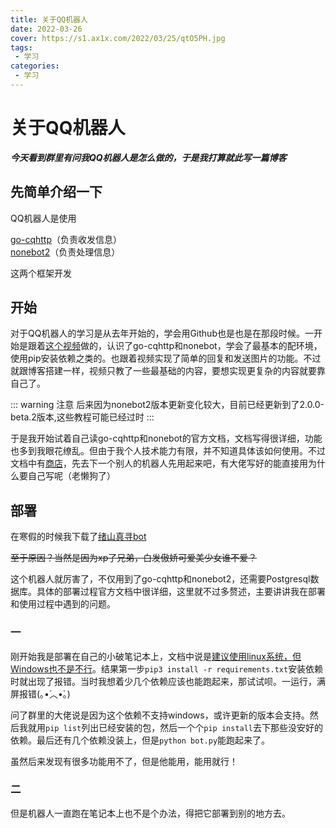 ```yaml
---
title: 关于QQ机器人
date: 2022-03-26
cover: https://s1.ax1x.com/2022/03/25/qtO5PH.jpg
tags:
 - 学习
categories:
 - 学习
---
```


# 关于QQ机器人

***今天看到群里有问我QQ机器人是怎么做的，于是我打算就此写一篇博客***

## 先简单介绍一下

QQ机器人是使用

[go-cqhttp](https://docs.go-cqhttp.org/)（负责收发信息）<br>
[nonebot2](https://v2.nonebot.dev/)（负责处理信息）

这两个框架开发

## 开始

对于QQ机器人的学习是从去年开始的，学会用Github也是也是在那段时候。一开始是跟着[这个视频](https://www.bilibili.com/video/BV1Z64y197Ps?share_source=copy_web)做的，认识了go-cqhttp和nonebot，学会了最基本的配环境，使用pip安装依赖之类的。也跟着视频实现了简单的回复和发送图片的功能。不过就跟博客搭建一样，视频只教了一些最基础的内容，要想实现更复杂的内容就要靠自己了。

::: warning 注意
后来因为nonebot2版本更新变化较大，目前已经更新到了2.0.0-beta.2版本,这些教程可能已经过时
:::

于是我开始试着自己读go-cqhttp和nonebot的官方文档，文档写得很详细，功能也多到我眼花缭乱。但由于我个人技术能力有限，并不知道具体该如何使用。不过文档中有[商店](https://v2.nonebot.dev/store)，先去下一个别人的机器人先用起来吧，有大佬写好的能直接用为什么要自己写呢（老懒狗了）

## 部署

在寒假的时候我下载了[绪山真寻bot](https://hibikier.github.io/zhenxun_bot/)

~~至于原因？当然是因为xp了兄弟，白发傲娇可爱美少女谁不爱？~~

这个机器人就厉害了，不仅用到了go-cqhttp和nonebot2，还需要Postgresql数据库。具体的部署过程官方文档中很详细，这里就不过多赘述，主要讲讲我在部署和使用过程中遇到的问题。

### 一

刚开始我是部署在自己的小破笔记本上，文档中说是<u>建议使用linux系统，但Windows也不是不行</u>。结果第一步`pip3 install -r requirements.txt`安装依赖时就出现了报错。当时我想着少几个依赖应该也能跑起来，那试试呗。一运行，满屏报错(｡•́︿•̀｡)

问了群里的大佬说是因为这个依赖不支持windows，或许更新的版本会支持。然后我就用`pip list`列出已经安装的包，然后一个个`pip install`去下那些没安好的依赖。最后还有几个依赖没装上，但是`python bot.py`能跑起来了。

虽然后来发现有很多功能用不了，但是他能用，能用就行！

### 二

但是机器人一直跑在笔记本上也不是个办法，得把它部署到别的地方去。
